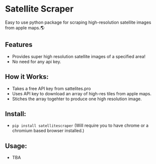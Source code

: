 # Satellite Scraper
Easy to use python package for scraping high-resolution satellite images from apple maps.🌎

## Features
  - Provides super high resolution satellite images of a specified area!
  - No need for any api key.

## How it Works:
  - Takes a free API key from sattelites.pro
  - Uses API key to download an array of high-res tiles from apple maps.
  - Stiches the array togehter to produce one high resolution image.

## Install:
  - ```pip install satellitescraper``` (Will require you to have chrome or a chromium based browser installed.)

## Usage:
  - TBA
